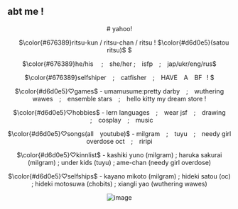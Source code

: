 ## abt me !
<div align="center">
  # yahoo! 
  
  ⠀⠀$\color{#676389}ritsu-kun / ritsu-chan / ritsu ! $\color{#d6d0e5}(satou ritsu)$ $
  
  $\color{#676389}he/his ⠀ ;⠀ she/her ; ⠀isfp ⠀; ⠀jap/ukr/eng/rus$

  $\color{#676389}selfshiper⠀ ; ⠀catfisher ⠀;⠀ HAVE ⠀A⠀ BF⠀! $
  
  $\color{#d6d0e5}♡games$ - umamusume:pretty darby⠀ ;⠀ wuthering wawes⠀ ; ⠀ensemble stars⠀ ;⠀ hello kitty my dream store !
  
  $\color{#d6d0e5}♡hobbies$ - lern languages ⠀;⠀ wear jsf⠀ ;⠀ drawing ⠀;⠀ cosplay⠀ ; ⠀music 

  $\color{#d6d0e5}♡songs(all ⠀youtube)$ - milgram⠀ ; ⠀tuyu ⠀; ⠀needy girl overdose oct⠀ ; ⠀riripi

  $\color{#d6d0e5}♡kinnlist$ - kashiki yuno (milgram) ; haruka sakurai (milgram) ; under kids (tuyu) ; ame-chan (needy girl overdose)

  $\color{#d6d0e5}♡selfships$ - kayano mikoto (milgram) ; hideki satou (oc) ; hideki motosuwa (chobits) ; xiangli yao (wuthering wawes)
  
  ![image](https://files.catbox.moe/448fp8.png)
  
</div>
